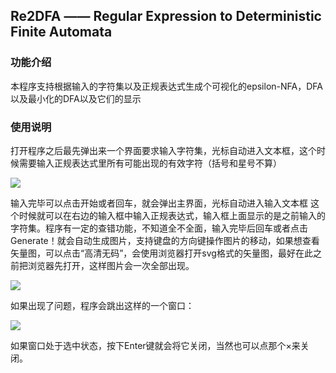 ## Re2DFA —— Regular Expression to Deterministic Finite Automata
### 功能介绍
本程序支持根据输入的字符集以及正规表达式生成个可视化的epsilon-NFA，DFA以及最小化的DFA以及它们的显示
### 使用说明
打开程序之后最先弹出来一个界面要求输入字符集，光标自动进入文本框，这个时候需要输入正规表达式里所有可能出现的有效字符（括号和星号不算）

![](https://github.com/lijiyu0219/Re2DFA/blob/master/pictures/pic1.png)

输入完毕可以点击开始或者回车，就会弹出主界面，光标自动进入输入文本框
这个时候就可以在右边的输入框中输入正规表达式，输入框上面显示的是之前输入的字符集。程序有一定的查错功能，不知道全不全面，输入完毕后回车或者点击Generate！就会自动生成图片，支持键盘的方向键操作图片的移动，如果想查看矢量图，可以点击“高清无码”，会使用浏览器打开svg格式的矢量图，最好在此之前把浏览器先打开，这样图片会一次全部出现。

![](https://github.com/lijiyu0219/Re2DFA/blob/master/pictures/pic2.png)

如果出现了问题，程序会跳出这样的一个窗口：

![](https://github.com/lijiyu0219/Re2DFA/blob/master/pictures/pic3.png)

如果窗口处于选中状态，按下Enter键就会将它关闭，当然也可以点那个×来关闭。
